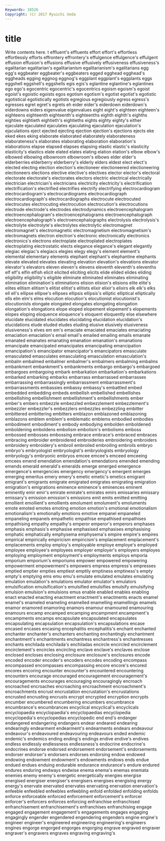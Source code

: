 ```yaml
---
Keywords: 18526 
Copyright: (C) 2017 Ryuichi Ueda
---
```


# title

Write contents here.
t effluent's effluents
effort effort's effortless effortlessly efforts effrontery effrontery's effulgence effulgence's effulgent
effusion effusion's effusions effusive effusively effusiveness effusiveness's egalitarian egalitarian's egalitarianism
egalitarianism's egalitarians egg egg's eggbeater eggbeater's eggbeaters egged egghead egghead's
eggheads egging eggnog eggnog's eggplant eggplant's eggplants eggs eggshell eggshell's
eggshells egis egis's eglantine eglantine's eglantines ego ego's egocentric egocentric's
egocentrics egoism egoism's egoist egoist's egoistic egoists egos egotism egotism's
egotist egotist's egotistic egotistical egotistically egotists egregious egregiously egress egress's
egresses egret egret's egrets eh eider eider's eiderdown eiderdown's eiderdowns
eiders eigenvalue eigenvalues eight eight's eighteen eighteen's eighteens eighteenth eighteenth's
eighteenths eighth eighth's eighths eighties eightieth eightieth's eightieths eights eighty
eighty's either ejaculate ejaculated ejaculates ejaculating ejaculation ejaculation's ejaculations eject
ejected ejecting ejection ejection's ejections ejects eke eked ekes eking
elaborate elaborated elaborately elaborateness elaborateness's elaborates elaborating elaboration elaboration's elaborations
elapse elapsed elapses elapsing elastic elastic's elasticity elasticity's elastics elate
elated elates elating elation elation's elbow elbow's elbowed elbowing elbowroom
elbowroom's elbows elder elder's elderberries elderberry elderberry's elderly elders eldest
elect elect's elected electing election election's electioneer electioneered electioneering electioneers
elections elective elective's electives elector elector's electoral electorate electorate's electorates
electors electric electrical electrically electrician electrician's electricians electricity electricity's electrification
electrification's electrified electrifies electrify electrifying electrocardiogram electrocardiogram's electrocardiograms electrocardiograph electrocardiograph's
electrocardiographs electrocute electrocuted electrocutes electrocuting electrocution electrocution's electrocutions electrode electrode's
electrodes electrodynamics electroencephalogram electroencephalogram's electroencephalograms electroencephalograph electroencephalograph's electroencephalographs electrolysis electrolysis's
electrolyte electrolyte's electrolytes electrolytic electromagnet electromagnet's electromagnetic electromagnetism electromagnetism's electromagnets
electron electron's electronic electronically electronics electronics's electrons electroplate electroplated electroplates
electroplating electrostatic elects elegance elegance's elegant elegantly elegiac elegiac's elegiacs
elegies elegy elegy's element element's elemental elementary elements elephant elephant's
elephantine elephants elevate elevated elevates elevating elevation elevation's elevations elevator
elevator's elevators eleven eleven's elevens eleventh eleventh's elevenths elf elf's
elfin elfish elicit elicited eliciting elicits elide elided elides eliding
eligibility eligibility's eligible eliminate eliminated eliminates eliminating elimination elimination's eliminations
elision elision's elisions elite elite's elites elitism elitism's elitist elitist's
elitists elixir elixir's elixirs elk elk's elks ell ell's ellipse
ellipse's ellipses ellipsis ellipsis's elliptic elliptical elliptically ells elm elm's
elms elocution elocution's elocutionist elocutionist's elocutionists elongate elongated elongates elongating
elongation elongation's elongations elope eloped elopement elopement's elopements elopes eloping
eloquence eloquence's eloquent eloquently else elsewhere elucidate elucidated elucidates elucidating
elucidation elucidation's elucidations elude eluded eludes eluding elusive elusively elusiveness
elusiveness's elves em em's emaciate emaciated emaciates emaciating emaciation emaciation's
email email's emailed emailing emails emanate emanated emanates emanating emanation
emanation's emanations emancipate emancipated emancipates emancipating emancipation emancipation's emancipator emancipator's
emancipators emasculate emasculated emasculates emasculating emasculation emasculation's embalm embalmed embalmer
embalmer's embalmers embalming embalms embankment embankment's embankments embargo embargo's embargoed
embargoes embargoing embark embarkation embarkation's embarkations embarked embarking embarks embarrass
embarrassed embarrasses embarrassing embarrassingly embarrassment embarrassment's embarrassments embassies embassy embassy's
embattled embed embedded embedding embeds embellish embellished embellishes embellishing embellishment
embellishment's embellishments ember ember's embers embezzle embezzled embezzlement embezzlement's embezzler
embezzler's embezzlers embezzles embezzling embitter embittered embittering embitters emblazon emblazoned
emblazoning emblazons emblem emblem's emblematic emblems embodied embodies embodiment embodiment's
embody embodying embolden emboldened emboldening emboldens embolism embolism's embolisms emboss
embossed embosses embossing embrace embrace's embraced embraces embracing embroider embroidered
embroideries embroidering embroiders embroidery embroidery's embroil embroiled embroiling embroils embryo
embryo's embryologist embryologist's embryologists embryology embryology's embryonic embryos emcee emcee's
emceed emceeing emcees emend emendation emendation's emendations emended emending emends
emerald emerald's emeralds emerge emerged emergence emergence's emergencies emergency emergency's
emergent emerges emerging emeritus emery emery's emetic emetic's emetics emigrant
emigrant's emigrants emigrate emigrated emigrates emigrating emigration emigration's emigrations eminence
eminence's eminences eminent eminently emir emir's emirate emirate's emirates emirs
emissaries emissary emissary's emission emission's emissions emit emits emitted emitting
emollient emollient's emollients emolument emolument's emoluments emote emoted emotes emoting
emotion emotion's emotional emotionalism emotionalism's emotionally emotions emotive empanel empaneled
empaneling empanels empathetic empathise empathised empathises empathising empathy empathy's emperor
emperor's emperors emphases emphasis emphasis's emphasise emphasised emphasises emphasising emphatic
emphatically emphysema emphysema's empire empire's empires empirical empirically empiricism empiricism's
emplacement emplacement's emplacements employ employ's employable employe employe's employed employee
employee's employees employer employer's employers employes employing employment employment's employments
employs emporia emporium emporium's emporiums empower empowered empowering empowerment empowerment's
empowers empress empress's empresses emptied emptier empties emptiest emptily emptiness
emptiness's empty empty's emptying ems emu emu's emulate emulated emulates
emulating emulation emulation's emulations emulator emulator's emulators emulsification emulsification's emulsified
emulsifies emulsify emulsifying emulsion emulsion's emulsions emus enable enabled enables
enabling enact enacted enacting enactment enactment's enactments enacts enamel enamel's
enameled enameling enamelled enamelling enamellings enamels enamor enamored enamoring enamors
enamour enamoured enamouring enamours encamp encamped encamping encampment encampment's encampments
encamps encapsulate encapsulated encapsulates encapsulating encapsulation encapsulation's encapsulations encase encased
encases encasing encephalitis encephalitis's enchant enchanted enchanter enchanter's enchanters enchanting
enchantingly enchantment enchantment's enchantments enchantress enchantress's enchantresses enchants enchilada enchilada's
enchiladas encircle encircled encirclement encirclement's encircles encircling enclave enclave's enclaves
enclose enclosed encloses enclosing enclosure enclosure's enclosures encode encoded encoder
encoder's encoders encodes encoding encompass encompassed encompasses encompassing encore encore's
encored encores encoring encounter encounter's encountered encountering encounters encourage encouraged
encouragement encouragement's encouragements encourages encouraging encouragingly encroach encroached encroaches encroaching
encroachment encroachment's encroachments encrust encrustation encrustation's encrustations encrusted encrusting encrusts
encrypt encrypted encryption encrypts encumber encumbered encumbering encumbers encumbrance encumbrance's
encumbrances encyclical encyclical's encyclicals encyclopaedia encyclopaedia's encyclopaedias encyclopedia encyclopedia's encyclopedias
encyclopedic end end's endanger endangered endangering endangers endear endeared endearing
endearingly endearment endearment's endearments endears endeavour endeavour's endeavoured endeavouring endeavours
ended endemic endemic's endemics ending ending's endings endive endive's endives
endless endlessly endlessness endlessness's endocrine endocrine's endocrines endorse endorsed endorsement
endorsement's endorsements endorser endorser's endorsers endorses endorsing endow endowed endowing
endowment endowment's endowments endows ends endue endued endues enduing endurable
endurance endurance's endure endured endures enduring endways endwise enema enema's
enemas enemata enemies enemy enemy's energetic energetically energies energise energised
energiser energiser's energisers energises energising energy energy's enervate enervated enervates
enervating enervation enervation's enfeeble enfeebled enfeebles enfeebling enfold enfolded enfolding
enfolds enforce enforceable enforced enforcement enforcement's enforcer enforcer's enforcers enforces
enforcing enfranchise enfranchised enfranchisement enfranchisement's enfranchises enfranchising engage engaged engagement
engagement's engagements engages engaging engagingly engender engendered engendering engenders engine
engine's engineer engineer's engineered engineering engineering's engineers engines engorge engorged
engorges engorging engrave engraved engraver engraver's engravers engraves engraving engraving's

